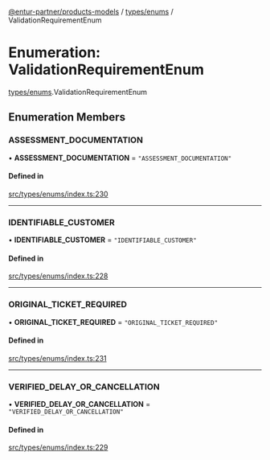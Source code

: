 [@entur-partner/products-models](../README.md) / [types/enums](../modules/types_enums.md) / ValidationRequirementEnum

# Enumeration: ValidationRequirementEnum

[types/enums](../modules/types_enums.md).ValidationRequirementEnum

## Enumeration Members

### ASSESSMENT\_DOCUMENTATION

• **ASSESSMENT\_DOCUMENTATION** = ``"ASSESSMENT_DOCUMENTATION"``

#### Defined in

[src/types/enums/index.ts:230](https://github.com/entur/products-models/blob/main/src/types/enums/index.ts#L230)

___

### IDENTIFIABLE\_CUSTOMER

• **IDENTIFIABLE\_CUSTOMER** = ``"IDENTIFIABLE_CUSTOMER"``

#### Defined in

[src/types/enums/index.ts:228](https://github.com/entur/products-models/blob/main/src/types/enums/index.ts#L228)

___

### ORIGINAL\_TICKET\_REQUIRED

• **ORIGINAL\_TICKET\_REQUIRED** = ``"ORIGINAL_TICKET_REQUIRED"``

#### Defined in

[src/types/enums/index.ts:231](https://github.com/entur/products-models/blob/main/src/types/enums/index.ts#L231)

___

### VERIFIED\_DELAY\_OR\_CANCELLATION

• **VERIFIED\_DELAY\_OR\_CANCELLATION** = ``"VERIFIED_DELAY_OR_CANCELLATION"``

#### Defined in

[src/types/enums/index.ts:229](https://github.com/entur/products-models/blob/main/src/types/enums/index.ts#L229)
